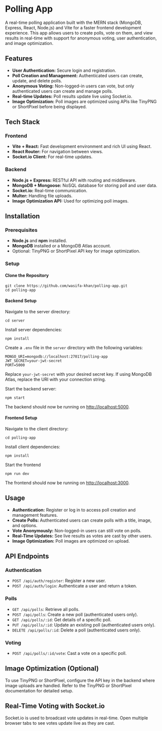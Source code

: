 

<h1>Polling App</h1>

<p>A real-time polling application built with the MERN stack (MongoDB, Express, React, Node.js) and Vite for a faster frontend development experience. This app allows users to create polls, vote on them, and view results in real-time with support for anonymous voting, user authentication, and image optimization.</p>

<h2>Features</h2>
<ul>
  <li><strong>User Authentication:</strong> Secure login and registration.</li>
  <li><strong>Poll Creation and Management:</strong> Authenticated users can create, update, and delete polls.</li>
  <li><strong>Anonymous Voting:</strong> Non-logged-in users can vote, but only authenticated users can create and manage polls.</li>
  <li><strong>Real-time Updates:</strong> Poll results update live using Socket.io.</li>
  <li><strong>Image Optimization:</strong> Poll images are optimized using APIs like TinyPNG or ShortPixel before being displayed.</li>
</ul>

<h2>Tech Stack</h2>

<h3>Frontend</h3>
<ul>
  <li><strong>Vite + React:</strong> Fast development environment and rich UI using React.</li>
  <li><strong>React Router:</strong> For navigation between views.</li>
  <li><strong>Socket.io Client:</strong> For real-time updates.</li>
</ul>

<h3>Backend</h3>
<ul>
  <li><strong>Node.js + Express:</strong> RESTful API with routing and middleware.</li>
  <li><strong>MongoDB + Mongoose:</strong> NoSQL database for storing poll and user data.</li>
  <li><strong>Socket.io:</strong> Real-time communication.</li>
  <li><strong>Multer:</strong> Handling file uploads.</li>
  <li><strong>Image Optimization API:</strong> Used for optimizing poll images.</li>
</ul>

<h2>Installation</h2>

<h3>Prerequisites</h3>
<ul>
  <li><strong>Node.js</strong> and <strong>npm</strong> installed.</li>
  <li><strong>MongoDB</strong> installed or a MongoDB Atlas account.</li>
  <li>Optional: TinyPNG or ShortPixel API key for image optimization.</li>
</ul>

<h3>Setup</h3>

<h4>Clone the Repository</h4>
<pre><code>git clone https://github.com/wasifa-khan/polling-app.git
cd polling-app
</code></pre>

<h4>Backend Setup</h4>
<p>Navigate to the server directory:</p>
<pre><code>cd server</code></pre>

<p>Install server dependencies:</p>
<pre><code>npm install</code></pre>

<p>Create a <code>.env</code> file in the <code>server</code> directory with the following variables:</p>
<pre><code>MONGO_URI=mongodb://localhost:27017/polling-app
JWT_SECRET=your-jwt-secret
PORT=5000
</code></pre>
<p>Replace <code>your-jwt-secret</code> with your desired secret key. If using MongoDB Atlas, replace the URI with your connection string.</p>

<p>Start the backend server:</p>
<pre><code>npm start</code></pre>

<p>The backend should now be running on <a href="http://localhost:5000">http://localhost:5000</a>.</p>

<h4>Frontend Setup</h4>
<p>Navigate to the client directory:</p>
<pre><code>cd polling-app</code></pre>

<p>Install client dependencies:</p>
<pre><code>npm install</code></pre>

<p>Start the frontend</p>
<pre><code>npm run dev</code></pre>

<p>The frontend should now be running on <a href="http://localhost:3000">http://localhost:3000</a>.</p>

<h2>Usage</h2>
<ul>
  <li><strong>Authentication:</strong> Register or log in to access poll creation and management features.</li>
  <li><strong>Create Polls:</strong> Authenticated users can create polls with a title, image, and options.</li>
  <li><strong>Vote Anonymously:</strong> Non-logged-in users can still vote on polls.</li>
  <li><strong>Real-Time Updates:</strong> See live results as votes are cast by other users.</li>
  <li><strong>Image Optimization:</strong> Poll images are optimized on upload.</li>
</ul>

<h2>API Endpoints</h2>

<h3>Authentication</h3>
<ul>
  <li><code>POST /api/auth/register</code>: Register a new user.</li>
  <li><code>POST /api/auth/login</code>: Authenticate a user and return a token.</li>
</ul>

<h3>Polls</h3>
<ul>
  <li><code>GET /api/polls</code>: Retrieve all polls.</li>
  <li><code>POST /api/polls</code>: Create a new poll (authenticated users only).</li>
  <li><code>GET /api/polls/:id</code>: Get details of a specific poll.</li>
  <li><code>PUT /api/polls/:id</code>: Update an existing poll (authenticated users only).</li>
  <li><code>DELETE /api/polls/:id</code>: Delete a poll (authenticated users only).</li>
</ul>

<h3>Voting</h3>
<ul>
  <li><code>POST /api/polls/:id/vote</code>: Cast a vote on a specific poll.</li>
</ul>

<h2>Image Optimization (Optional)</h2>
<p>To use TinyPNG or ShortPixel, configure the API key in the backend where image uploads are handled. Refer to the TinyPNG or ShortPixel documentation for detailed setup.</p>

<h2>Real-Time Voting with Socket.io</h2>
<p>Socket.io is used to broadcast vote updates in real-time. Open multiple browser tabs to see votes update live as they are cast.</p>


